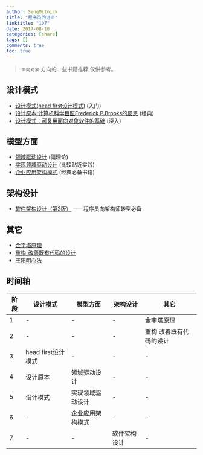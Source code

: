 ```yaml
---
author: SengMitnick
title: "程序员的进击"
linktitle: "107"
date: 2017-08-10
categories: [share]
tags: []
comments: true
toc: true
---
```


> `面向对象` 方向的一些书籍推荐,仅供参考。

## 设计模式

- [设计模式(head first设计模式)](http://product.dangdang.com/20021171.html) (入门)
- [设计原本:计算机科学巨匠Frederick P.Brooks的反思](http://product.dangdang.com/23219451.html) (经典)
- [设计模式：可复用面向对象软件的基础](http://product.dangdang.com/142308.html) (深入)

## 模型方面

- [领域驱动设计](http://product.dangdang.com/23981385.html) (偏理论)
- [实现领域驱动设计](http://product.dangdang.com/23439300.html) (比较贴近实践)
- [企业应用架构模式](http://product.dangdang.com/20833536.html) (经典必备书籍)

## 架构设计

- [软件架构设计（第2版）](http://product.dangdang.com/22787841.html) ——程序员向架构师转型必备

## 其它

- [金字塔原理](http://dushu.qq.com/intro.html?bid=834333)
- [重构-改善既有代码的设计](http://product.dangdang.com/23734636.html)
- [王阳明心法](http://dushu.qq.com/intro.html?bid=831473)

## 时间轴

| 阶段 | 设计模式           | 模型方面     | 架构设计   | 其它           |
|----|----------------|----------|--------|--------------|
| 1  | -              | -        | -      | 金字塔原理        |
| 2  | -              | -        | -      | 重构 改善既有代码的设计 |
| 3  | head first设计模式 | -        | -      | -            |
| 4  | 设计原本           | 领域驱动设计   | -      | -            |
| 5  | 设计模式           | 实现领域驱动设计 | -      | -            |
| 6  | -              | 企业应用架构模式 | -      | -            |
| 7  | -              | -        | 软件架构设计 | -            |